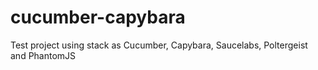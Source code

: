 cucumber-capybara
=================

Test project using stack as Cucumber, Capybara, Saucelabs, Poltergeist and PhantomJS
